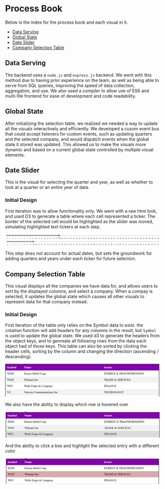 # Process Book

Below is the index for the process book and each visual in it.

- [Data Serving](#data-serving)
- [Global State](#global-state)
- [Date Slider](#date-slider)
- [Company Selection Table](#company-selection-table)

## Data Serving

The backend uses a `node.js` and `express.js` backend. We went with this method due to having prior experience on the team, as well as being able to serve from SQL queries, improving the speed of data collection, aggregation, and use. We also used a compiler to allow use of ES6 and multi-file frontend for ease of development and code readability.

## Global State

After initializing the selection table, we realized we needed a way to update all the visuals interactively and efficiently. We developed a cusom event bus that could accept listeners for custom events, such as updating quarters and the selected company, and would dispatch events when the global state it stored was updated. This allowed us to make the visuals more dynamic and based on a current global state controlled by multiple visual elements.

## Date Slider

This is the visual for selecting the quarter and year, as well as whether to look at a quarter or an entire year of data.

### Initial Design

First iteration was to allow functionality only. We went with a raw html look, and used D3 to generate a table where each cell represented a ticker. The border of the selected cell would be highlighted as the slider was moved, simulating highlighted text tickers at each step.

![Initial Slider @ 18](./screenshots/slider/slider-initial-a.png)
![Initial Slider @ 9](./screenshots/slider/slider-initial-b.png)

This step does not account for actual dates, but sets the groundwork for adding quarters and years under each ticker for future selection.

<!-- Page Break in PDF -->
<div style="page-break-after: always;"></div>

## Company Selection Table

This visual displays all the companies we have data for, and allows users to sort by the displayed columns, and select a company. When a compay is selected, it updates the global state which causes all other visuals to represent data for that company instead.

### Initial Design

First iteration of the table only relies on the Symbol data to exist. the creation function will add headers for any columns in the result, but `Symbol` is used to update the global state. We used d3 to generate the headers from the object keys, and to genreate all following rows from the data each object had of those keys. This table can also be sorted by clicking the header cells, sorting by the column and changing the direction (ascending / descending).

![Initial Slider @ 9](./screenshots/company-select-table/cst-initial.png)

We also have the ability to display which row is hovered over

![Initial Slider @ 9](./screenshots/company-select-table/cst-initial-hover.png)

And the ability to click a box and highlight the selected entry with a different color

![Initial Slider @ 9](./screenshots/company-select-table/cst-initial-select.png)